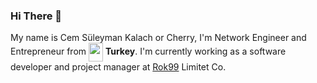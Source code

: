 ### Hi There 👋

My name is Cem Süleyman Kalach or Cherry, I'm Network Engineer and Entrepreneur from <img width="23" height="30" align="center" src="https://image.flaticon.com/icons/svg/555/555560.svg"> **Turkey**. I'm currently working as a software developer and project manager at [Rok99](https://github.com/ROKNN) Limitet Co.
